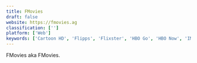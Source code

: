 ```yaml
---
title: FMovies
draft: false 
website: https://fmovies.ag
classification: ['']
platform: ['Web']
keywords: ['Cartoon HD', 'Flipps', 'Flixster', 'HBO Go', 'HBO Now', 'IMDb', 'Netflix', 'PandaMovie.Net', 'Tinklepad', 'Yahoo TV', 'Yidio']
---
```

FMovies aka FMovies.